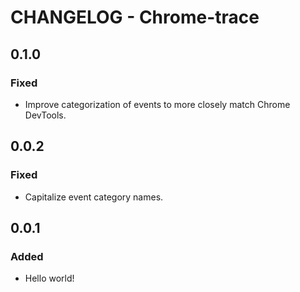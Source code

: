 # CHANGELOG - Chrome-trace

## 0.1.0
### Fixed
* Improve categorization of events to more closely match Chrome DevTools.

## 0.0.2
### Fixed
* Capitalize event category names.

## 0.0.1
### Added
* Hello world!
